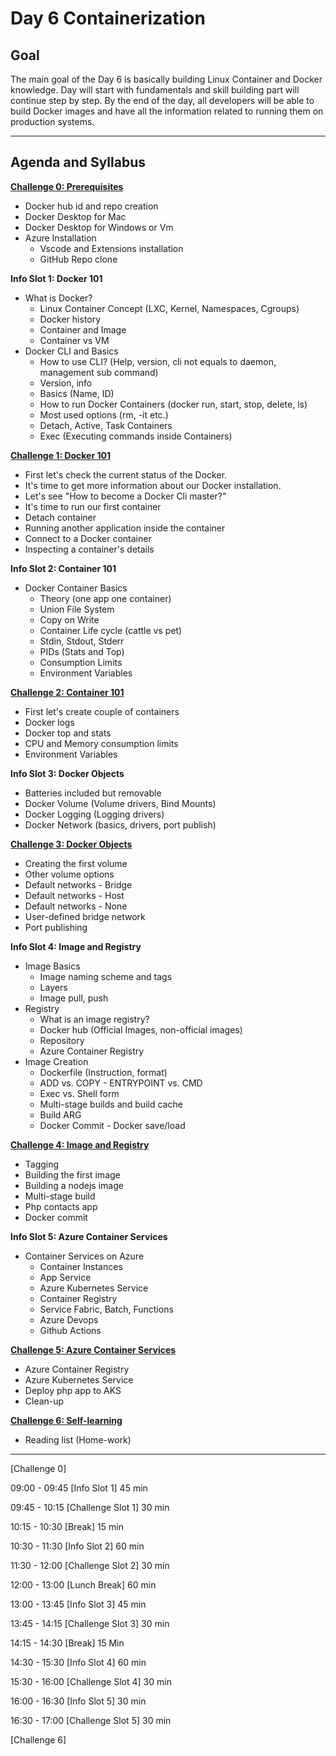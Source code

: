 # Day 6 Containerization

## Goal ##  
The main goal of the Day 6 is basically building Linux Container and Docker knowledge. Day will start with fundamentals and skill building part will continue step by step. By the end of the day, all developers will be able to build Docker images and have all the information related to running them on production systems.
***

## Agenda and Syllabus ##

**[Challenge 0: Prerequisites](./challenges/challenge0.md)**
* Docker hub id and repo creation 
* Docker Desktop for Mac 
* Docker Desktop for Windows or Vm 
* Azure Installation
  * Vscode and Extensions installation 
  * GitHub Repo clone 

**Info Slot 1: Docker 101**
* What is Docker?
  * Linux Container Concept (LXC, Kernel, Namespaces, Cgroups)
  * Docker history
  * Container and Image
  * Container vs VM
* Docker CLI and Basics
  * How to use CLI? (Help, version, cli not equals to daemon, management sub command)
  * Version, info
  * Basics (Name, ID)
  * How to run Docker Containers (docker run, start, stop, delete, ls)
  * Most used options (rm, -it etc.)
  * Detach, Active, Task Containers
  * Exec (Executing commands inside Containers)

**[Challenge 1: Docker 101](./challenges/challenge1.md)**
  * First let's check the current status of the Docker.
  * It's time to get more information about our Docker installation.
  * Let's see "How to become a Docker Cli master?"
  * It's time to run our first container
  * Detach container
  * Running another application inside the container
  * Connect to a Docker container
  * Inspecting a container's details

**Info Slot 2: Container 101**
* Docker Container Basics
  * Theory (one app one container)
  * Union File System
  * Copy on Write
  * Container Life cycle (cattle vs pet)
  * Stdin, Stdout, Stderr
  * PIDs (Stats and Top)
  * Consumption Limits 
  * Environment Variables


**[Challenge 2: Container 101](./challenges/challenge2.md)**
  * First let's create couple of containers
  * Docker logs
  * Docker top and stats
  * CPU and Memory consumption limits
  * Environment Variables

**Info Slot 3: Docker Objects**
  * Batteries included but removable
  * Docker Volume (Volume drivers, Bind Mounts)
  * Docker Logging (Logging drivers)
  * Docker Network (basics, drivers, port publish) 

**[Challenge 3: Docker Objects](./challenges/challenge3.md)**
  * Creating the first volume
  * Other volume options
  * Default networks - Bridge
  * Default networks - Host
  * Default networks - None
  * User-defined bridge network
  * Port publishing

**Info Slot 4: Image and Registry**
  * Image Basics
    * Image naming scheme and tags
    * Layers
    * Image pull, push
  * Registry
    * What is an image registry?
    * Docker hub (Official Images, non-official images)
    * Repository
    * Azure Container Registry
  * Image Creation
    * Dockerfile (Instruction, format)
    * ADD vs. COPY - ENTRYPOINT vs. CMD
    * Exec vs. Shell form
    * Multi-stage builds and build cache
    * Build ARG
    * Docker Commit - Docker save/load

**[Challenge 4: Image and Registry](./challenges/challenge4.md)**
  * Tagging
  * Building the first image
  * Building a nodejs image
  * Multi-stage build
  * Php contacts app
  * Docker commit

**Info Slot 5: Azure Container Services**
  * Container Services on Azure
    * Container Instances
    * App Service
    * Azure Kubernetes Service 
    * Container Registry
    * Service Fabric, Batch, Functions
    * Azure Devops
    * Github Actions

**[Challenge 5: Azure Container Services](./challenges/challenge5.md)**
  * Azure Container Registry
  * Azure Kubernetes Service
  * Deploy php app to AKS
  * Clean-up

**[Challenge 6: Self-learning](./challenges/challenge6.md)**
  * Reading list (Home-work)

***
[Challenge 0]

09:00 - 09:45 [Info Slot 1] 45 min

09:45 - 10:15 [Challenge Slot 1] 30 min

10:15 - 10:30 [Break] 15 min

10:30 - 11:30 [Info Slot 2] 60 min

11:30 - 12:00 [Challenge Slot 2] 30 min

12:00 - 13:00 [Lunch Break] 60 min

13:00 - 13:45 [Info Slot 3] 45 min

13:45 - 14:15 [Challenge Slot 3] 30 min

14:15 - 14:30 [Break] 15 Min

14:30 - 15:30 [Info Slot 4] 60 min

15:30 - 16:00 [Challenge Slot 4] 30 min

16:00 - 16:30 [Info Slot 5] 30 min 

16:30 - 17:00 [Challenge Slot 5] 30 min

[Challenge 6]